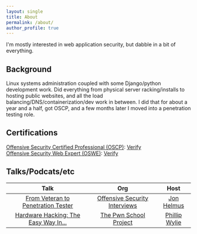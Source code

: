 ```yaml
---
layout: single
title: About
permalink: /about/
author_profile: true
---
```


I'm mostly interested in web application security, but dabble in a bit of everything.
## Background
Linux systems administration coupled with some Django/python development work. Did everything from physical server racking/installs to hosting public websites, and all the load balancing/DNS/containerization/dev work in between. I did that for about a year and a half, got OSCP, and a few months later I moved into a penetration testing role.
## Certifications
[Offensive Security Certified Professional (OSCP)](https://www.offensive-security.com/pwk-oscp/): [Verify](https://www.youracclaim.com/badges/2352083f-2957-4c8d-88db-5df6279b61da)  
[Offensive Security Web Expert (OSWE)](https://www.offensive-security.com/awae-oswe/): [Verify](https://www.youracclaim.com/badges/ab2933bd-5373-443f-b6fe-6a0608ecbe6b)
## Talks/Podcats/etc

|  Talk  |  Org  | Host |
| :---: | :---------------: | :---: |
[From Veteran to Penetration Tester](https://www.youtube.com/watch?v=DUdjVuHE8tk) | [Offensive Security Interviews](https://www.offsecinterviews.com/) | [Jon Helmus](https://twitter.com/Moos1e_Moose)
[Hardware Hacking: The Easy Way In...](https://www.youtube.com/watch?v=MnyRjA-9WQM) | [The Pwn School Project](https://pwnschool.com/) | [Phillip Wylie](https://twitter.com/PhillipWylie)

